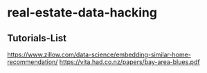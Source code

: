 # real-estate-data-hacking

## Tutorials-List
https://www.zillow.com/data-science/embedding-similar-home-recommendation/
https://vita.had.co.nz/papers/bay-area-blues.pdf
